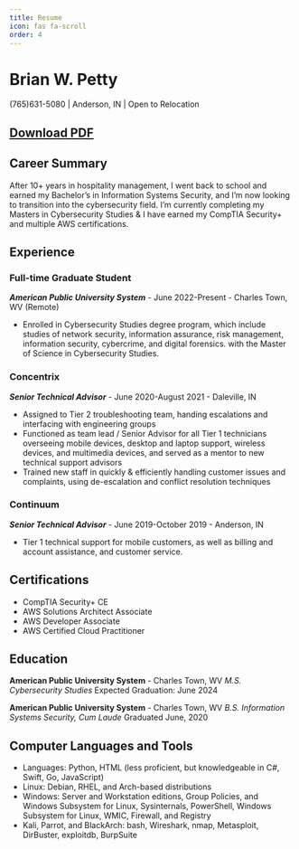 ```yaml
---
title: Resume
icon: fas fa-scroll
order: 4
---
```


# Brian W. Petty
(765)631-5080 | Anderson, IN | Open to Relocation

[Download PDF](/assets/brianpetty-resume.pdf)
---
## Career Summary
After 10+ years in hospitality management, I went back to school and earned my Bachelor’s in Information Systems Security, and I’m now looking to transition into the cybersecurity field.  I’m currently completing my Masters in Cybersecurity Studies & I have earned my CompTIA Security+ and multiple AWS certifications.

## Experience
### Full-time Graduate Student
_**American Public University System**_ - June 2022-Present - Charles Town, WV (Remote)
- Enrolled in Cybersecurity Studies degree program, which include studies of network security, information assurance, risk management, information security, cybercrime, and digital forensics. with the Master of Science in Cybersecurity Studies.

### Concentrix
_**Senior Technical Advisor**_ - June 2020-August 2021 - Daleville, IN
- Assigned to Tier 2 troubleshooting team, handing escalations and interfacing with engineering groups
- Functioned as team lead / Senior Advisor for all Tier 1 technicians overseeing mobile devices, desktop and laptop support, wireless devices, and multimedia devices, and served as a mentor to new technical support advisors
- Trained new staff in quickly & efficiently handling customer issues and complaints, using de-escalation and conflict resolution techniques

### Continuum
_**Senior Technical Advisor**_ - June 2019-October 2019 - Anderson, IN
- Tier 1 technical support for mobile customers, as well as billing and account assistance, and customer service. 

## Certifications
- CompTIA Security+ CE
- AWS Solutions Architect Associate
- AWS Developer Associate
- AWS Certified Cloud Practitioner

## Education
**American Public University System** - Charles Town, WV
_M.S. Cybersecurity Studies_
Expected Graduation: June 2024

**American Public University System** - Charles Town, WV
_B.S. Information Systems Security, Cum Laude_
Graduated June, 2020

## Computer Languages and Tools
- Languages: Python, HTML (less proficient, but knowledgeable in C#, Swift, Go, JavaScript)
- Linux: Debian, RHEL, and Arch-based distributions
- Windows: Server and Workstation editions, Group Policies, and Windows Subsystem for Linux, Sysinternals, PowerShell, Windows Subsystem for Linux, WMIC, Firewall, and Registry
- Kali, Parrot, and BlackArch: bash, Wireshark, nmap, Metasploit, DirBuster, exploitdb, BurpSuite

